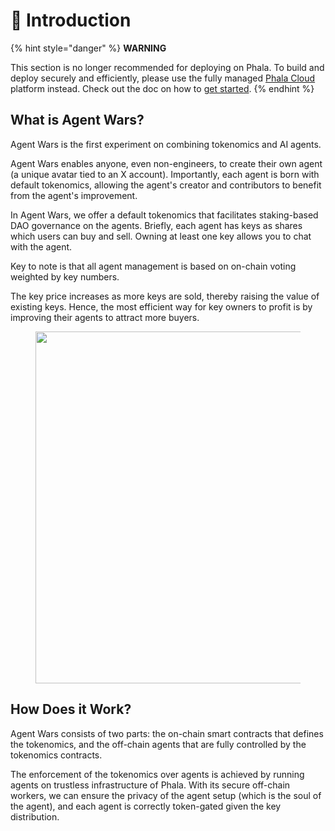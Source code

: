 # 📜 Introduction

{% hint style="danger" %}
**WARNING**

This section is no longer recommended for deploying on Phala. To build and deploy securely and efficiently, please use the fully managed [Phala Cloud](https://cloud.phala.network) platform instead. Check out the doc on how to [get started](../cloud/getting-started/getting-started.md).
{% endhint %}

## What is Agent Wars?

Agent Wars is the first experiment on combining tokenomics and AI agents.

Agent Wars enables anyone, even non-engineers, to create their own agent (a unique avatar tied to an X account). Importantly, each agent is born with default tokenomics, allowing the agent's creator and contributors to benefit from the agent's improvement.

In Agent Wars, we offer a default tokenomics that facilitates staking-based DAO governance on the agents. Briefly, each agent has keys as shares which users can buy and sell. Owning at least one key allows you to chat with the agent.

Key to note is that all agent management is based on on-chain voting weighted by key numbers.

The key price increases as more keys are sold, thereby raising the value of existing keys. Hence, the most efficient way for key owners to profit is by improving their agents to attract more buyers.

<figure><img src="../.gitbook/assets/AgentWars (1).png" alt="" width="563"><figcaption></figcaption></figure>

## How Does it Work?

Agent Wars consists of two parts: the on-chain smart contracts that defines the tokenomics, and the off-chain agents that are fully controlled by the tokenomics contracts.

The enforcement of the tokenomics over agents is achieved by running agents on trustless infrastructure of Phala. With its secure off-chain workers, we can ensure the privacy of the agent setup (which is the soul of the agent), and each agent is correctly token-gated given the key distribution.
